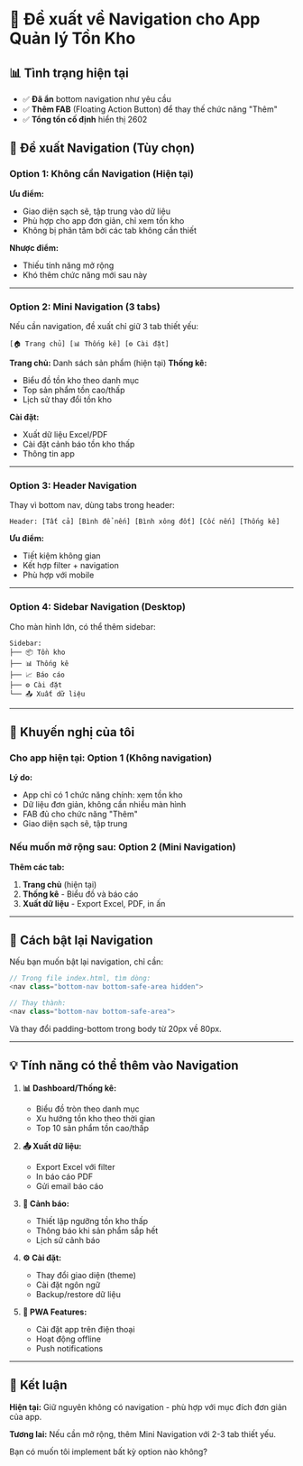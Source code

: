 # 🧭 Đề xuất về Navigation cho App Quản lý Tồn Kho

## 📊 Tình trạng hiện tại
- ✅ **Đã ẩn** bottom navigation như yêu cầu
- ✅ **Thêm FAB** (Floating Action Button) để thay thế chức năng "Thêm"
- ✅ **Tổng tồn cố định** hiển thị 2602

## 🎯 Đề xuất Navigation (Tùy chọn)

### **Option 1: Không cần Navigation (Hiện tại)**
**Ưu điểm:**
- Giao diện sạch sẽ, tập trung vào dữ liệu
- Phù hợp cho app đơn giản, chỉ xem tồn kho
- Không bị phân tâm bởi các tab không cần thiết

**Nhược điểm:**
- Thiếu tính năng mở rộng
- Khó thêm chức năng mới sau này

---

### **Option 2: Mini Navigation (3 tabs)**
Nếu cần navigation, đề xuất chỉ giữ 3 tab thiết yếu:

```
[🏠 Trang chủ] [📊 Thống kê] [⚙️ Cài đặt]
```

**Trang chủ:** Danh sách sản phẩm (hiện tại)
**Thống kê:** 
- Biểu đồ tồn kho theo danh mục
- Top sản phẩm tồn cao/thấp
- Lịch sử thay đổi tồn kho

**Cài đặt:**
- Xuất dữ liệu Excel/PDF
- Cài đặt cảnh báo tồn kho thấp
- Thông tin app

---

### **Option 3: Header Navigation**
Thay vì bottom nav, dùng tabs trong header:

```
Header: [Tất cả] [Bình để nến] [Bình xông đốt] [Cốc nến] [Thống kê]
```

**Ưu điểm:**
- Tiết kiệm không gian
- Kết hợp filter + navigation
- Phù hợp với mobile

---

### **Option 4: Sidebar Navigation (Desktop)**
Cho màn hình lớn, có thể thêm sidebar:

```
Sidebar:
├── 📦 Tồn kho
├── 📊 Thống kê  
├── 📈 Báo cáo
├── ⚙️ Cài đặt
└── 📤 Xuất dữ liệu
```

---

## 🎯 **Khuyến nghị của tôi**

### **Cho app hiện tại: Option 1 (Không navigation)**
**Lý do:**
- App chỉ có 1 chức năng chính: xem tồn kho
- Dữ liệu đơn giản, không cần nhiều màn hình
- FAB đủ cho chức năng "Thêm"
- Giao diện sạch sẽ, tập trung

### **Nếu muốn mở rộng sau: Option 2 (Mini Navigation)**
**Thêm các tab:**
1. **Trang chủ** (hiện tại)
2. **Thống kê** - Biểu đồ và báo cáo
3. **Xuất dữ liệu** - Export Excel, PDF, in ấn

---

## 🔧 **Cách bật lại Navigation**

Nếu bạn muốn bật lại navigation, chỉ cần:

```javascript
// Trong file index.html, tìm dòng:
<nav class="bottom-nav bottom-safe-area hidden">

// Thay thành:
<nav class="bottom-nav bottom-safe-area">
```

Và thay đổi padding-bottom trong body từ 20px về 80px.

---

## 💡 **Tính năng có thể thêm vào Navigation**

1. **📊 Dashboard/Thống kê:**
   - Biểu đồ tròn theo danh mục
   - Xu hướng tồn kho theo thời gian
   - Top 10 sản phẩm tồn cao/thấp

2. **📤 Xuất dữ liệu:**
   - Export Excel với filter
   - In báo cáo PDF
   - Gửi email báo cáo

3. **🔔 Cảnh báo:**
   - Thiết lập ngưỡng tồn kho thấp
   - Thông báo khi sản phẩm sắp hết
   - Lịch sử cảnh báo

4. **⚙️ Cài đặt:**
   - Thay đổi giao diện (theme)
   - Cài đặt ngôn ngữ
   - Backup/restore dữ liệu

5. **📱 PWA Features:**
   - Cài đặt app trên điện thoại
   - Hoạt động offline
   - Push notifications

---

## 🎯 **Kết luận**

**Hiện tại:** Giữ nguyên không có navigation - phù hợp với mục đích đơn giản của app.

**Tương lai:** Nếu cần mở rộng, thêm Mini Navigation với 2-3 tab thiết yếu.

Bạn có muốn tôi implement bất kỳ option nào không?
